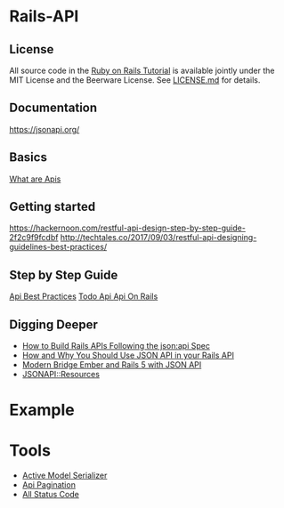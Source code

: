# Rails-API

## License

All source code in the [Ruby on Rails Tutorial](https://www.railstutorial.org/)
is available jointly under the MIT License and the Beerware License. See
[LICENSE.md](LICENSE.md) for details.

## Documentation
https://jsonapi.org/

## Basics
[What are Apis ](https://www.youtube.com/watch?v=7YcW25PHnAA&feature=youtu.be)
## Getting started

https://hackernoon.com/restful-api-design-step-by-step-guide-2f2c9f9fcdbf
http://techtales.co/2017/09/03/restful-api-designing-guidelines-best-practices/



## Step by Step Guide
[Api Best Practices](https://medium.com/@kinsey/api-best-practices-41ba20e9d6f4)
[Todo Api ](https://github.com/akabiru/todos-api)
[Api On Rails](http://apionrails.icalialabs.com/book/chapter_one)

## Digging Deeper

- [How to Build Rails APIs Following the json:api Spec](https://blog.codeship.com/the-json-api-spec/)
- [How and Why You Should Use JSON API in your Rails API](http://blog.arkency.com/2016/02/how-and-why-should-you-use-json-api-in-your-rails-api/)
- [Modern Bridge Ember and Rails 5 with JSON API](http://emberigniter.com/modern-bridge-ember-and-rails-5-with-json-api/)
- [JSONAPI::Resources](https://github.com/cerebris/jsonapi-resources)

# Example
# Tools
- [Active Model Serializer](https://github.com/rails-api/active_model_serializers/)
- [Api Pagination](https://github.com/davidcelis/api-pagination)
- [All Status Code](https://www.restapitutorial.com/httpstatuscodes.html)



